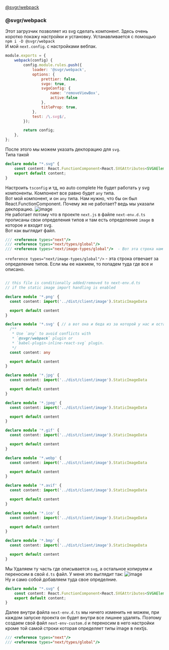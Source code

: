 [@svgr/webpack]()

### @svgr/webpack
Этот загрузчик позволяет из svg сделать компонент. Здесь очень коротко покажу настройки и установку.
Устанавливается с помощью `npm i -D @svgr/webpack`<br>
И мой `next.config`. с настройками вебпак.
```js
module.exports = {
	webpack(config) {
		config.module.rules.push({
			loader: '@svgr/webpack',
			options: {
				prettier: false,
				svgo: true,
				svgoConfig: {
					name: 'removeViewBox',
					active:false
				},
				titleProp: true,
			},
			test: /\.svg$/,
		});

		return config;
	},
};
```
После этого мы можем указать деклорацию для `svg`.<br>
Типа такой
```ts
declare module "*.svg" {
    const content: React.FunctionComponent<React.SVGAttributes<SVGAElement>>;
    export default content;
}
```
Настроить `tsconfig` и тд, но auto complete Не будет работать у svg компоненты. Компонент все равно будет `any` типа.<br>
Вот мой компонент, и он `any` типа. Нам нужно, что бы он был React.FunctionComponent. Почему же не работает? ведь мы указали деклорацию.
![image](https://user-images.githubusercontent.com/70824286/177039418-79ecf171-df8a-4f02-80b6-698af4b22dbe.png)<br>
Не работает потому что в проекте `next.js` в файле `next-env.d.ts` прописаны свои определения типов и там есть определение `image` в которое и входит svg.<br>
Вот как выглядит файл.
```ts
/// <reference types="next"/>
/// <reference types="next/types/global"/>
/// <reference types="next/image-types/global"/>  - Вот эта строка нам и мешает.
```
`<reference types="next/image-types/global"/>` - эта строка отвечает за определение типов. Если мы ее нажмем, то попадем туда где все и описано.
```ts

// this file is conditionally added/removed to next-env.d.ts
// if the static image import handling is enabled

declare module '*.png' {
  const content: import('../dist/client/image').StaticImageData

  export default content
}

declare module '*.svg' { // а вот она и беда из за которой у нас и остается тип any
  /**
   * Use `any` to avoid conflicts with
   * `@svgr/webpack` plugin or
   * `babel-plugin-inline-react-svg` plugin.
   */
  const content: any

  export default content
}

declare module '*.jpg' {
  const content: import('../dist/client/image').StaticImageData

  export default content
}

declare module '*.jpeg' {
  const content: import('../dist/client/image').StaticImageData

  export default content
}

declare module '*.gif' {
  const content: import('../dist/client/image').StaticImageData

  export default content
}

declare module '*.webp' {
  const content: import('../dist/client/image').StaticImageData

  export default content
}

declare module '*.avif' {
  const content: import('../dist/client/image').StaticImageData

  export default content
}

declare module '*.ico' {
  const content: import('../dist/client/image').StaticImageData

  export default content
}

declare module '*.bmp' {
  const content: import('../dist/client/image').StaticImageData

  export default content
}

```
Мы Удаляем ту часть где описывается `svg`, а остальное копируем и переносим в свой `d.ts` файл. У меня это выглядит так:
![image](https://user-images.githubusercontent.com/70824286/177039786-0c2375db-cd10-4e3a-8493-8cb7f82bcb56.png)<br>
Ну и само собой добавляем туда свое определние.
```ts
declare module "*.svg" {
    const content: React.FunctionComponent<React.SVGAttributes<SVGAElement>>;
    export default content;
}

```
Далее внутри файла `next-env.d.ts` мы ничего изменить не можем, при каждом запуске проекта он будет внутри все лишнее удалять.
Поэтому создаем свой файл `next-env-custom.d` и переносим в него настройки кроме той самой строки которая определяет типы image в nextjs.
```ts
/// <reference types="next"/>
/// <reference types="next/types/global"/>
```
